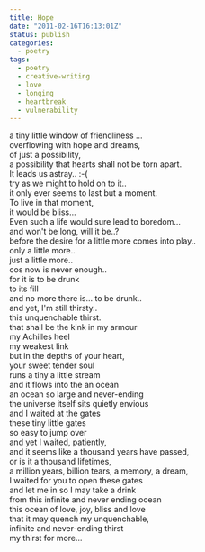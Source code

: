 ```yaml
---
title: Hope
date: "2011-02-16T16:13:01Z"
status: publish
categories:
  - poetry
tags:
  - poetry
  - creative-writing
  - love
  - longing
  - heartbreak
  - vulnerability
---
```


a tiny little window of friendliness ... \
overflowing with hope and dreams,\
of just a possibility,\
a possibility that hearts shall not be torn apart.\
It leads us astray.. :-(\
try as we might to hold on to it.. \
it only ever seems to last but a moment.\
To live in that moment,\
it would be bliss...\
Even such a life would sure lead to boredom...\
and won't be long, will it be..?\
before the desire for a little more comes into play..\
only a little more..\
just a little more..\
cos now is never enough..\
for it is to be drunk\
to its fill\
and no more there is... to be drunk..\
and yet, I'm still thirsty..\
this unquenchable thirst.\
that shall be the kink in my armour\
my Achilles heel\
my weakest link\
but in the depths of your heart,\
your sweet tender soul\
runs a tiny a little stream\
and it flows into the an ocean \
an ocean so large and never-ending\
the universe itself sits quietly envious\
and I waited at the gates\
these tiny little gates\
so easy to jump over\
and yet I waited, patiently,\
and it seems like a thousand years have passed,\
or is it a thousand lifetimes,\
a million years, billion tears, a memory, a dream,\
I waited for you to open these gates\
and let me in so I may take a drink\
from this infinite and never ending ocean\
this ocean of love, joy, bliss and love\
that it may quench my unquenchable,\
infinite and never-ending thirst\
my thirst for more...
